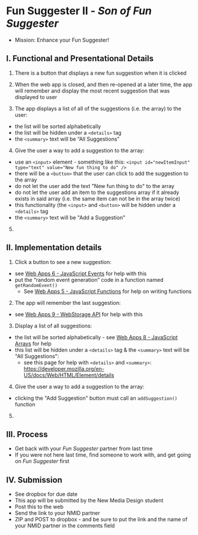 # Fun Suggester II - *Son of Fun Suggester*


- Mission: Enhance your Fun Suggester!


## I. Functional and Presentational Details

1) There is a button that displays a new fun suggestion when it is clicked

2) When the web app is closed, and then re-opened at a later time, the app will remember and display the most recent suggestion that was displayed to user 

3) The app displays a list of all of the suggestions (i.e. the array) to the user:
  - the list will be sorted alphabetically
  - the list will be hidden under a `<details>` tag
  - the `<summary>` text will be  “All Suggestions”

4) Give the user a way to add a suggestion to the array:
  -  use an `<input>` element - something like this: `<input id="newItemInput" type="text" value="New fun thing to do" />`
  - there will be a `<button>` that the user can click to add the suggestion to the array
  - do not let the user add the text "New fun thing to do" to the array
  - do not let the user add an item to the suggestions array if it already exists in said array (i.e. the same item can not be in the array twice)
  - this functionality (the `<input>` and `<button>` will be hidden under a `<details>` tag
  - the `<summary>` text will be  "Add a Suggestion"

5) 



## II. Implementation details

1) Click a button to see a new suggestion:
  - see [Web Apps 6 - JavaScript Events](./web-apps-6.md) for help with this
  - put the “random event generation” code in a function named `getRandomEvent()`
    - See [Web Apps 5 - JavaScript Functions](./web-apps-5.md) for help on writing functions

2) The app will remember the last suggestion:
  - see [Web Apps 9 - WebStorage API](./web-apps-9.md) for help with this
  
3) Display a list of all suggestions:
  - the list will be sorted alphabetically - see [Web Apps 8 - JavaScript Arrays](./web-apps-8.md) for help
  - this list will be hidden under a `<details>` tag & the `<summary>` text will be  "All Suggestions":
    - see this page for help with `<details>` and `<summary>`: https://developer.mozilla.org/en-US/docs/Web/HTML/Element/details

4) Give the user a way to add a suggestion to the array: 
  - clicking the "Add Suggestion" button must call an `addSuggestion()` function

5) 



## III. Process
- Get back with your *Fun Suggester* partner from last time
- If you were not here last time, find someone to work with, and get going on *Fun Suggester* first


## IV. Submission
- See dropbox for due date
- This app will be submitted by the New Media Design student
- Post this to the web
- Send the link to your NMID partner
- ZIP and POST to dropbox - and be sure to put the link and the name of your NMID partner in the comments field
